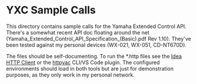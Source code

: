 # YXC Sample Calls

This directory contains sample calls for the Yamaha Extended Control API.
There's a somewhat recent API doc floating around the net (Yamaha_Extended_Control_API_Specification_(Basic).pdf Rev 1.10).
They've been tested against my personal devices (WX-021, WX-051, CD-NT670D).

The files should be self-documenting.
To run the *.http files see the [Idea HTTP Client](https://www.jetbrains.com/help/idea/http-client-in-product-code-editor.html) or the [httpyac](https://httpyac.github.io) CLI/VS Code plugin.
The configured environments should load in both tools but are just for demonstration purposes, as they only work in my personal network.

